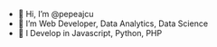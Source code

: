 - 👋 Hi, I’m @pepeajcu
- 👀 I’m Web Developer, Data Analytics, Data Science
- 🌱 I Develop in Javascript, Python, PHP 
